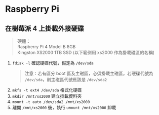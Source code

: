 # Raspberry Pi

## 在樹莓派 4 上掛載外接硬碟

> 硬體：  
> Raspberry Pi 4 Model B 8GB  
> Kingston XS2000 1TB SSD (以下範例用 xs2000 作為掛載磁區的名稱)

1. `fdisk -l` 確認硬碟代號，假定為 `/dev/sda`
   > 注意：若有區分 boot 區及主磁區，必須掛載主磁區，若硬碟代號為 `/dev/sda`，則主磁區代號應該是 `/dev/sda2`
2. `mkfs -t ext4 /dev/sda` 格式化硬碟
3. `mkdir /mnt/xs2000` 建立掛載資料夾
4. `mount -t auto /dev/sda2 /mnt/xs2000`
5. 離開 `/mnt/xs2000` 後，執行 `umount /mnt/xs2000` 卸載

